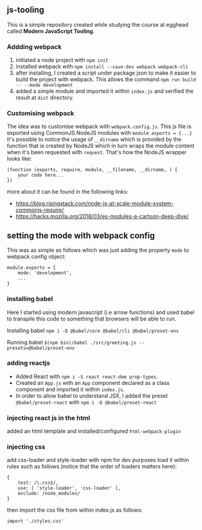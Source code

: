 ## js-tooling

This is a simple repository created while studying the course at egghead called __Modern JavaScript Tooling__.

### Addding webpack

1. initiated a node project with `npm init`
2. installed webpack with `npm install --save-dev webpack webpack-cli`
3. after installing, I created a script under package json to make it easier to build the project with webpack. This allows the command `npm run build -- --mode development`
4. added a simple module and imported it within `index.js` and verified the result at `dist` directory.

### Customising webpack

The idea was to customise webpack with `webpack.config.js`.
This js file is exported using CommonJS NodeJS modules with `module.exports = {...}`
It's possible to notice the usage of `__dirname` which is provided by the function that is created by NodeJS which in turn wraps the module content when it's been requested with `request`. That's how the NodeJS wrapper looks like:

```
(function (exports, require, module, __filename, __dirname, ) {
    your code here...
})
```

more about it can be found in the following links:
- https://blog.risingstack.com/node-js-at-scale-module-system-commonjs-require/
- https://hacks.mozilla.org/2018/03/es-modules-a-cartoon-deep-dive/

## setting the mode with webpack config

This was as simple as follows which was just adding the property `mode` to webpack config object:
```
module.exports = {
    mode: 'development',
    ...
}
```

### installing babel

Here I started using modern javascript (i.e arrow functions) and used babel to transpile this code to something that browsers will be able to run.

Installing babel `npm i -D @babel/core @babel/cli @babel/preset-env`

Running babel `$(npm bin)/babel ./src/greeting.js --presets=@babel/preset-env`

### adding reactjs

- Added React with `npm i -S react react-dom prop-types`.
- Created an `App.js` with an `App` component declared as a class component and imported it within `index.js`.
- In order to allow babel to understand JSX, I added the preset `@babel/preset-react` with `npm i -D @babel/preset-react`

### injecting react js in the html

added an html template and installed/configured `html-webpack-plugin` 

### injecting css

add css-loader and style-loader with npm for dev purposes
load it within rules such as follows (notice that the order of loaders matters here):
```
{
    test: /\.css$/,
    use: [ 'style-loader', 'css-loader' ],
    exclude: /node_modules/
}
```
then import the css file from within index.js as follows:
```
import './styles.css'
```